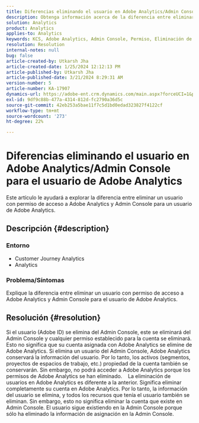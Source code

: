 ```yaml
---
title: Diferencias eliminando el usuario en Adobe Analytics/Admin Console para el usuario de Adobe Analytics
description: Obtenga información acerca de la diferencia entre eliminar un usuario con permiso de acceso a Adobe Analytics y Admin Console para el usuario de Adobe Analytics.
solution: Analytics
product: Analytics
applies-to: Analytics
keywords: KCS, Adobe Analytics, Admin Console, Permiso, Eliminación de usuarios, Eliminación de usuarios
resolution: Resolution
internal-notes: null
bug: false
article-created-by: Utkarsh Jha
article-created-date: 1/25/2024 12:12:13 PM
article-published-by: Utkarsh Jha
article-published-date: 3/21/2024 8:29:31 AM
version-number: 5
article-number: KA-17907
dynamics-url: https://adobe-ent.crm.dynamics.com/main.aspx?forceUCI=1&pagetype=entityrecord&etn=knowledgearticle&id=27a7d5f6-7abb-ee11-a569-6045bd0065b6
exl-id: 9df9c88b-477a-4314-812d-fc2790a36d5c
source-git-commit: 42eb253a5bae11f7c5d1bd0edad323827f4122cf
workflow-type: tm+mt
source-wordcount: '273'
ht-degree: 22%

---
```


# Diferencias eliminando el usuario en Adobe Analytics/Admin Console para el usuario de Adobe Analytics


Este artículo le ayudará a explorar la diferencia entre eliminar un usuario con permiso de acceso a Adobe Analytics y Admin Console para un usuario de Adobe Analytics.

## Descripción {#description}


### <b>Entorno</b>

- Customer Journey Analytics
- Analytics




### <b>Problema/Síntomas</b>

Explique la diferencia entre eliminar un usuario con permiso de acceso a Adobe Analytics y Admin Console para el usuario de Adobe Analytics.


## Resolución {#resolution}


Si el usuario (Adobe ID) se elimina del Admin Console, este se eliminará del Admin Console y cualquier permiso establecido para la cuenta se eliminará.
Esto no significa que su cuenta asignada con Adobe Analytics se elimine de Adobe Analytics. Si elimina un usuario del Admin Console, Adobe Analytics conservará la información del usuario.
Por lo tanto, los activos (segmentos, proyectos de espacios de trabajo, etc.) propiedad de la cuenta también se conservarán.
Sin embargo, no podrá acceder a Adobe Analytics porque los permisos de Adobe Analytics se han eliminado.
  
La eliminación de usuarios en Adobe Analytics es diferente a la anterior. Significa eliminar completamente su cuenta en Adobe Analytics.
Por lo tanto, la información del usuario se elimina, y todos los recursos que tenía el usuario también se eliminan.
Sin embargo, esto no significa eliminar la cuenta que existe en Admin Console. El usuario sigue existiendo en la Admin Console porque sólo ha eliminado la información de asignación en la Admin Console.
